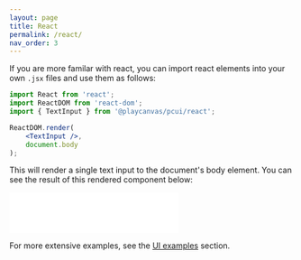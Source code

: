 ```yaml
---
layout: page
title: React
permalink: /react/
nav_order: 3
---
```


If you are more familar with react, you can import react elements into your own `.jsx` files and use them as follows:
```jsx
import React from 'react';
import ReactDOM from 'react-dom';
import { TextInput } from '@playcanvas/pcui/react';

ReactDOM.render(
    <TextInput />,
    document.body
);
```

This will render a single text input to the document's body element. You can see the result of this rendered component below:

<div class="highlighter-rouge example-background">
    <iframe src="../storybook/iframe?id=components-textinput--main&viewMode=story" style="border: none;" height="72px"></iframe>
</div>

For more extensive examples, see the [UI examples](/pcui/examples/) section.

